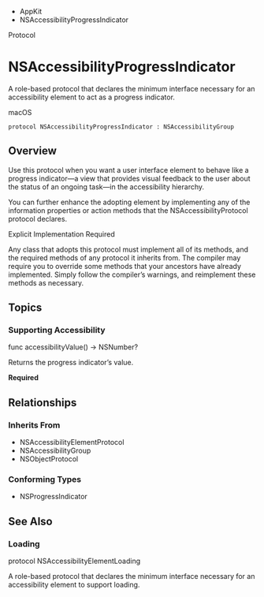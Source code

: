 

- AppKit
-  NSAccessibilityProgressIndicator 

Protocol

# NSAccessibilityProgressIndicator

A role-based protocol that declares the minimum interface necessary for an accessibility element to act as a progress indicator.

macOS

``` source
protocol NSAccessibilityProgressIndicator : NSAccessibilityGroup
```

## Overview

Use this protocol when you want a user interface element to behave like a progress indicator—a view that provides visual feedback to the user about the status of an ongoing task—in the accessibility hierarchy.

You can further enhance the adopting element by implementing any of the information properties or action methods that the NSAccessibilityProtocol protocol declares.

Explicit Implementation Required

Any class that adopts this protocol must implement all of its methods, and the required methods of any protocol it inherits from. The compiler may require you to override some methods that your ancestors have already implemented. Simply follow the compiler’s warnings, and reimplement these methods as necessary.

## Topics

### Supporting Accessibility

func accessibilityValue() -> NSNumber?

Returns the progress indicator’s value.

**Required**

## Relationships

### Inherits From

- NSAccessibilityElementProtocol
- NSAccessibilityGroup
- NSObjectProtocol

### Conforming Types

- NSProgressIndicator

## See Also

### Loading

protocol NSAccessibilityElementLoading

A role-based protocol that declares the minimum interface necessary for an accessibility element to support loading.

